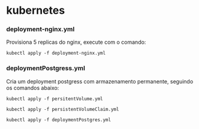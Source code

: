 # kubernetes


### deployment-nginx.yml
Provisiona 5 replicas do nginx, execute com o comando:
```
kubectl apply -f deployment-nginx.yml
```



### deploymentPostgress.yml
Cria um deployment postgress com armazenamento permanente, seguindo os comandos abaixo:
```
kubectl apply -f persitentVolume.yml

kubectl apply -f persistentVolumeClaim.yml

kubectl apply -f deploymentPostgres.yml
```




